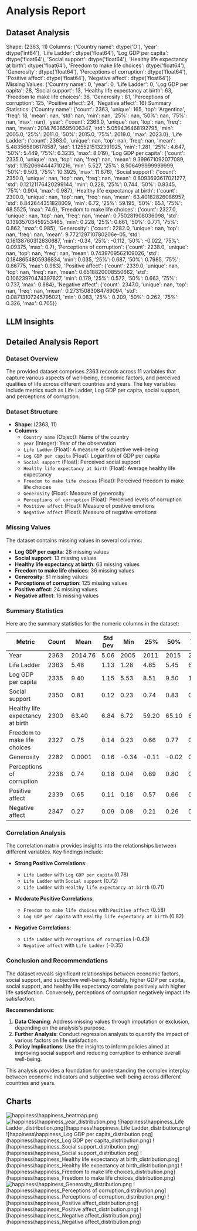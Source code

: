 # Analysis Report

## Dataset Analysis
Shape: (2363, 11)
Columns:
{'Country name': dtype('O'), 'year': dtype('int64'), 'Life Ladder': dtype('float64'), 'Log GDP per capita': dtype('float64'), 'Social support': dtype('float64'), 'Healthy life expectancy at birth': dtype('float64'), 'Freedom to make life choices': dtype('float64'), 'Generosity': dtype('float64'), 'Perceptions of corruption': dtype('float64'), 'Positive affect': dtype('float64'), 'Negative affect': dtype('float64')}
Missing Values:
{'Country name': 0, 'year': 0, 'Life Ladder': 0, 'Log GDP per capita': 28, 'Social support': 13, 'Healthy life expectancy at birth': 63, 'Freedom to make life choices': 36, 'Generosity': 81, 'Perceptions of corruption': 125, 'Positive affect': 24, 'Negative affect': 16}
Summary Statistics:
{'Country name': {'count': 2363, 'unique': 165, 'top': 'Argentina', 'freq': 18, 'mean': nan, 'std': nan, 'min': nan, '25%': nan, '50%': nan, '75%': nan, 'max': nan}, 'year': {'count': 2363.0, 'unique': nan, 'top': nan, 'freq': nan, 'mean': 2014.7638595006347, 'std': 5.059436468192795, 'min': 2005.0, '25%': 2011.0, '50%': 2015.0, '75%': 2019.0, 'max': 2023.0}, 'Life Ladder': {'count': 2363.0, 'unique': nan, 'top': nan, 'freq': nan, 'mean': 5.483565806178587, 'std': 1.1255215132391925, 'min': 1.281, '25%': 4.647, '50%': 5.449, '75%': 6.3235, 'max': 8.019}, 'Log GDP per capita': {'count': 2335.0, 'unique': nan, 'top': nan, 'freq': nan, 'mean': 9.399671092077089, 'std': 1.1520694444710216, 'min': 5.527, '25%': 8.506499999999999, '50%': 9.503, '75%': 10.3925, 'max': 11.676}, 'Social support': {'count': 2350.0, 'unique': nan, 'top': nan, 'freq': nan, 'mean': 0.8093693617021277, 'std': 0.12121176420299144, 'min': 0.228, '25%': 0.744, '50%': 0.8345, '75%': 0.904, 'max': 0.987}, 'Healthy life expectancy at birth': {'count': 2300.0, 'unique': nan, 'top': nan, 'freq': nan, 'mean': 63.40182826086957, 'std': 6.842644351828009, 'min': 6.72, '25%': 59.195, '50%': 65.1, '75%': 68.5525, 'max': 74.6}, 'Freedom to make life choices': {'count': 2327.0, 'unique': nan, 'top': nan, 'freq': nan, 'mean': 0.750281908036098, 'std': 0.13935703459253465, 'min': 0.228, '25%': 0.661, '50%': 0.771, '75%': 0.862, 'max': 0.985}, 'Generosity': {'count': 2282.0, 'unique': nan, 'top': nan, 'freq': nan, 'mean': 9.772129710780206e-05, 'std': 0.16138760312630687, 'min': -0.34, '25%': -0.112, '50%': -0.022, '75%': 0.09375, 'max': 0.7}, 'Perceptions of corruption': {'count': 2238.0, 'unique': nan, 'top': nan, 'freq': nan, 'mean': 0.7439709562109026, 'std': 0.1848654805936834, 'min': 0.035, '25%': 0.687, '50%': 0.7985, '75%': 0.86775, 'max': 0.983}, 'Positive affect': {'count': 2339.0, 'unique': nan, 'top': nan, 'freq': nan, 'mean': 0.6518820008550662, 'std': 0.10623970474397627, 'min': 0.179, '25%': 0.572, '50%': 0.663, '75%': 0.737, 'max': 0.884}, 'Negative affect': {'count': 2347.0, 'unique': nan, 'top': nan, 'freq': nan, 'mean': 0.27315083084789094, 'std': 0.08713107245795021, 'min': 0.083, '25%': 0.209, '50%': 0.262, '75%': 0.326, 'max': 0.705}}

## LLM Insights
## Detailed Analysis Report

### Dataset Overview
The provided dataset comprises 2363 records across 11 variables that capture various aspects of well-being, economic factors, and perceived qualities of life across different countries and years. The key variables include metrics such as Life Ladder, Log GDP per capita, social support, and perceptions of corruption. 

### Dataset Structure
- **Shape**: (2363, 11)
- **Columns**: 
  - `Country name` (Object): Name of the country
  - `year` (Integer): Year of the observation
  - `Life Ladder` (Float): A measure of subjective well-being
  - `Log GDP per capita` (Float): Logarithm of GDP per capita
  - `Social support` (Float): Perceived social support
  - `Healthy life expectancy at birth` (Float): Average healthy life expectancy
  - `Freedom to make life choices` (Float): Perceived freedom to make life choices
  - `Generosity` (Float): Measure of generosity
  - `Perceptions of corruption` (Float): Perceived levels of corruption
  - `Positive affect` (Float): Measure of positive emotions
  - `Negative affect` (Float): Measure of negative emotions

### Missing Values
The dataset contains missing values in several columns:
- **Log GDP per capita**: 28 missing values
- **Social support**: 13 missing values
- **Healthy life expectancy at birth**: 63 missing values
- **Freedom to make life choices**: 36 missing values
- **Generosity**: 81 missing values
- **Perceptions of corruption**: 125 missing values
- **Positive affect**: 24 missing values
- **Negative affect**: 16 missing values

### Summary Statistics
Here are the summary statistics for the numeric columns in the dataset:

| Metric                                 | Count | Mean        | Std Dev   | Min     | 25%     | 50%     | 75%     | Max     |
|----------------------------------------|-------|-------------|-----------|---------|---------|---------|---------|---------|
| Year                                   | 2363  | 2014.76     | 5.06      | 2005    | 2011    | 2015    | 2019    | 2023    |
| Life Ladder                            | 2363  | 5.48        | 1.13      | 1.28    | 4.65    | 5.45    | 6.32    | 8.02    |
| Log GDP per capita                    | 2335  | 9.40        | 1.15      | 5.53    | 8.51    | 9.50    | 10.39   | 11.68   |
| Social support                         | 2350  | 0.81        | 0.12      | 0.23    | 0.74    | 0.83    | 0.90    | 0.99    |
| Healthy life expectancy at birth       | 2300  | 63.40       | 6.84      | 6.72    | 59.20   | 65.10   | 68.55   | 74.60   |
| Freedom to make life choices           | 2327  | 0.75        | 0.14      | 0.23    | 0.66    | 0.77    | 0.86    | 0.99    |
| Generosity                             | 2282  | 0.0001      | 0.16      | -0.34   | -0.11   | -0.02   | 0.09    | 0.70    |
| Perceptions of corruption              | 2238  | 0.74        | 0.18      | 0.04    | 0.69    | 0.80    | 0.87    | 0.98    |
| Positive affect                        | 2339  | 0.65        | 0.11      | 0.18    | 0.57    | 0.66    | 0.74    | 0.88    |
| Negative affect                        | 2347  | 0.27        | 0.09      | 0.08    | 0.21    | 0.26    | 0.33    | 0.71    |

### Correlation Analysis
The correlation matrix provides insights into the relationships between different variables. Key findings include:

- **Strong Positive Correlations**:
  - `Life Ladder` with `Log GDP per capita` (0.78)
  - `Life Ladder` with `Social support` (0.72)
  - `Life Ladder` with `Healthy life expectancy at birth` (0.71)

- **Moderate Positive Correlations**:
  - `Freedom to make life choices` with `Positive affect` (0.58)
  - `Log GDP per capita` with `Healthy life expectancy at birth` (0.82)

- **Negative Correlations**:
  - `Life Ladder` with `Perceptions of corruption` (-0.43)
  - `Negative affect` with `Life Ladder` (-0.35)

### Conclusion and Recommendations
The dataset reveals significant relationships between economic factors, social support, and subjective well-being. Notably, higher GDP per capita, social support, and healthy life expectancy correlate positively with higher life satisfaction. Conversely, perceptions of corruption negatively impact life satisfaction.

**Recommendations**:
1. **Data Cleaning**: Address missing values through imputation or exclusion, depending on the analysis's purpose.
2. **Further Analysis**: Conduct regression analysis to quantify the impact of various factors on life satisfaction.
3. **Policy Implications**: Use the insights to inform policies aimed at improving social support and reducing corruption to enhance overall well-being. 

This analysis provides a foundation for understanding the complex interplay between economic indicators and subjective well-being across different countries and years.

## Charts
![happiness\happiness_heatmap.png](happiness\happiness_heatmap.png)
![happiness\happiness_year_distribution.png](happiness\happiness_year_distribution.png)
![happiness\happiness_Life Ladder_distribution.png](happiness\happiness_Life Ladder_distribution.png)
![happiness\happiness_Log GDP per capita_distribution.png](happiness\happiness_Log GDP per capita_distribution.png)
![happiness\happiness_Social support_distribution.png](happiness\happiness_Social support_distribution.png)
![happiness\happiness_Healthy life expectancy at birth_distribution.png](happiness\happiness_Healthy life expectancy at birth_distribution.png)
![happiness\happiness_Freedom to make life choices_distribution.png](happiness\happiness_Freedom to make life choices_distribution.png)
![happiness\happiness_Generosity_distribution.png](happiness\happiness_Generosity_distribution.png)
![happiness\happiness_Perceptions of corruption_distribution.png](happiness\happiness_Perceptions of corruption_distribution.png)
![happiness\happiness_Positive affect_distribution.png](happiness\happiness_Positive affect_distribution.png)
![happiness\happiness_Negative affect_distribution.png](happiness\happiness_Negative affect_distribution.png)

